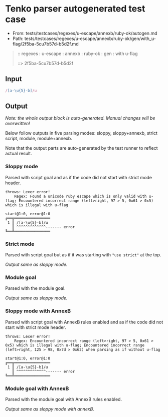 # Tenko parser autogenerated test case

- From: tests/testcases/regexes/u-escape/annexb/ruby-ok/autogen.md
- Path: tests/testcases/regexes/u-escape/annexb/ruby-ok/gen/with_u-flag/2f5ba-5cu7b57d-b5d2f.md

> :: regexes : u-escape : annexb : ruby-ok : gen : with u-flag
>
> ::> 2f5ba-5cu7b57d-b5d2f

## Input


`````js
/[a-\u{5}-b]/u
`````

## Output

_Note: the whole output block is auto-generated. Manual changes will be overwritten!_

Below follow outputs in five parsing modes: sloppy, sloppy+annexb, strict script, module, module+annexb.

Note that the output parts are auto-generated by the test runner to reflect actual result.

### Sloppy mode

Parsed with script goal and as if the code did not start with strict mode header.

`````
throws: Lexer error!
    Regex: Found a unicode ruby escape which is only valid with u-flag; Encountered incorrect range (left>right, 97 > 5, 0x61 > 0x5) which is illegal with u-flag

start@1:0, error@1:0
╔══╦════════════════
 1 ║ /[a-\u{5}-b]/u
   ║ ^^^^^^^^^^^^^------- error
╚══╩════════════════

`````

### Strict mode

Parsed with script goal but as if it was starting with `"use strict"` at the top.

_Output same as sloppy mode._

### Module goal

Parsed with the module goal.

_Output same as sloppy mode._

### Sloppy mode with AnnexB

Parsed with script goal with AnnexB rules enabled and as if the code did not start with strict mode header.

`````
throws: Lexer error!
    Regex: Encountered incorrect range (left>right, 97 > 5, 0x61 > 0x5) which is illegal with u-flag; Encountered incorrect range (left>right, 125 > 98, 0x7d > 0x62) when parsing as if without u-flag

start@1:0, error@1:0
╔══╦════════════════
 1 ║ /[a-\u{5}-b]/u
   ║ ^^^^^^^^^^^^^------- error
╚══╩════════════════

`````

### Module goal with AnnexB

Parsed with the module goal with AnnexB rules enabled.

_Output same as sloppy mode with annexB._
